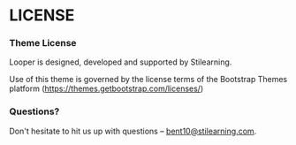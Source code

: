 # LICENSE #

### Theme License ###

Looper is designed, developed and supported by Stilearning.

Use of this theme is governed by the license terms of the Bootstrap Themes platform (https://themes.getbootstrap.com/licenses/)


### Questions? ###

Don't hesitate to hit us up with questions – bent10@stilearning.com.
